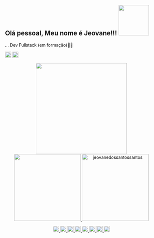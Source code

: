 
## Olá pessoal, Meu nome é Jeovane!!! <img src=https://github.com/TheDudeThatCode/TheDudeThatCode/blob/db8f1cbd38ac0ae2a08f36f961096dbd59a02393/Assets/Developer.gif width="100">
 
… Dev Fullstack (em formação)👩‍💻

<code><img height="20"  src="https://img.shields.io/badge/GitHub-100000?style=for-the-badge&logo=github&logoColor=white"></img></code>
<code><img height="20"  src="https://img.shields.io/badge/LinkedIn-0077B5?style=for-the-badge&logo=linkedin&logoColor=white"></img></code>

<div align="center">
 

<a href="https://github.com/jeovanedossantossantos">
<img height="300em" src="https://github-readme-stats.vercel.app/api/top-langs/?username=jeovanedossantossantos&layout=compact&langs_count=7&theme=dracula"/>
<img height="220em" src="https://github-readme-stats.vercel.app/api?username=jeovanedossantossantos&show_icons=true&theme=dracula&include_all_commits=true&count_private=true"/>
<img height="220em" src="https://github-readme-streak-stats.herokuapp.com/?user=jeovanedossantossantos&theme=dark" alt="jeovanedossantossantos" />
 
 </div>

 <div align="center">
 
   
   <code><img height="20" src="https://img.shields.io/badge/Bootstrap-563D7C?style=for-the-badge&logo=bootstrap&logoColor=white"></img></code>
   <code><img height="20" src="https://img.shields.io/badge/Python-3776AB?style=for-the-badge&logo=python&logoColor=white"></img></code>
   <code><img height="20" src="https://img.shields.io/badge/Java-ED8B00?style=for-the-badge&logo=java&logoColor=white"></code>
   <code><img height="20" src="https://img.shields.io/badge/Git-F05032?style=for-the-badge&logo=git&logoColor=white"></code>
   <code><img height="20" src="https://img.shields.io/badge/JavaScript-323330?style=for-the-badge&logo=javascript&logoColor=F7DF1E"></code>
   <code><img height="20" src="https://img.shields.io/badge/HTML-239120?style=for-the-badge&logo=html5&logoColor=white"></code>
   <code><img height="20" src="https://img.shields.io/badge/CSS-239120?&style=for-the-badge&logo=css3&logoColor=white"></code>
   <code><img height="20" src="https://img.shields.io/badge/TypeScript-007ACC?style=for-the-badge&logo=typescript&logoColor=white"></code>
 
 </div>




